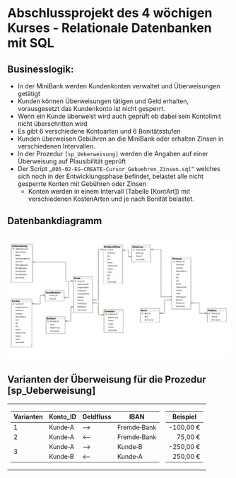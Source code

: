 # Abschlussprojekt des 4 wöchigen Kurses - Relationale Datenbanken mit SQL

## Businesslogik:

* In der MiniBank werden Kundenkonten verwaltet und Überweisungen getätigt
* Kunden können Überweisungen tätigen und Geld erhalten, vorausgesetzt das Kundenkonto ist nicht gesperrt.
* Wenn ein Kunde überweist wird auch geprüft ob dabei sein Kontolimit nicht überschritten wird
* Es gibt 6 verschiedene Kontoarten und 6 Bonitätsstufen
* Kunden überweisen Gebühren an die MiniBank oder erhalten Zinsen in verschiedenen Intervallen.
* In der Prozedur `[sp_Ueberweisung]` werden die Angaben auf einer Überweisung auf Plausibilität geprüft
* Der Script `„005‐02‐EG‐CREATE‐Cursor_Gebuehren_Zinsen.sql“` welches sich noch in der Entwicklungsphase befindet, belastet alle nicht gesperrte Konten mit Gebühren oder Zinsen
  * Konten werden in einem Intervall (Tabelle [KontArt]) mit verschiedenen KostenArten und je nach Bonität belastet.

## Datenbankdiagramm

![](images/diagramm.PNG)

## Varianten der Überweisung für die Prozedur [sp_Ueberweisung]

<table>
<td>
   <table>
       <thead>
           <tr>
               <th>Varianten</th>
               <th>Konto_ID</th>
               <th>Geldfluss</th>
               <th>IBAN</th>           
           </tr>        
       </thead>
       <tbody>
           <tr>
               <td>1</td>
               <td>Kunde‐A</td>
               <td>&#10230;</td>
               <td>Fremde‐Bank</td>
           </tr>
           <tr>
               <td>2</td>
               <td>Kunde‐A</td>
               <td>&#10229;</td>
               <td>Fremde‐Bank</td>
           </tr>
           <tr>
               <td rowspan=2>3</td>
               <td>Kunde‐A</td>
               <td>&#10230;</td>
               <td>Kunde‐B</td>
           </tr>
           <tr>
               <td>Kunde‐B</td>
               <td>&#10229;</td>
               <td>Kunde‐A</td>
           </tr>    
       </tbody>
   </table>
</td><td>
   <table>
       <thead>
           <tr>
               <th>Beispiel</th>
           </tr>
       </thead>    
       <tbody align="right">
           <tr>
               <td>-100,00 €</td>
           </tr>
           <tr>
               <td>75,00 € </td>
           </tr>
           <tr>
               <td>-250,00 €</td>
           </tr>
           <tr>
               <td> 250,00 € </td>
           </tr>    
       </tbody>
   </table>
</td></tr> </table>
